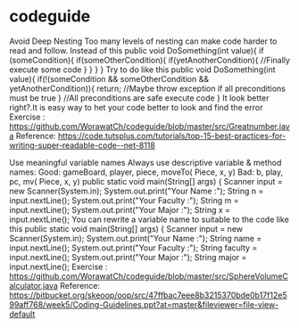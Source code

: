 # codeguide
Avoid Deep Nesting
Too many levels of nesting can make code harder to read and follow.
Instead of this
public void DoSomething(int value){
    if (someCondition){
           if(someOtherCondition){
                if(yetAnotherCondition){
                       //Finally execute some code
                }
           }
    }
} 
Try to do like this
public void DoSomething(int value){
    if(!(someCondition && someOtherCondition && yetAnotherCondition)){
        return;
        //Maybe throw exception if all preconditions must be true
    }
    //All preconditions are safe execute code
}
It look better right?.It is easy way to het your code better to look and find the error
Exercise : https://github.com/WorawatCh/codeguide/blob/master/src/Greatnumber.java
Reference: https://code.tutsplus.com/tutorials/top-15-best-practices-for-writing-super-readable-code--net-8118

Use meaningful variable names
Always use descriptive variable & method names:
Good: gameBoard, player, piece, moveTo( Piece, x, y)
Bad:   b,  play, pc, mv( Piece, x, y)
     public static void main(String[] args) {
		Scanner input = new Scanner(System.in);
		System.out.print("Your Name :");
		String n = input.nextLine();
		System.out.print("Your Faculty :");
		String m = input.nextLine();
		System.out.print("Your Major :");
		String x = input.nextLine();
You can rewrite a variable name to suitable to the code like this
public static void main(String[] args) {
		Scanner input = new Scanner(System.in);
		System.out.print("Your Name :");
		String name = input.nextLine();
		System.out.print("Your Faculty :");
		String faculty = input.nextLine();
		System.out.print("Your Major :");
		String major = input.nextLine();
Exercise : https://github.com/WorawatCh/codeguide/blob/master/src/SphereVolumeCalculator.java
Reference: https://bitbucket.org/skeoop/oop/src/47ffbac7eee8b3215370bde0b17f12e599aff768/week5/Coding-Guidelines.ppt?at=master&fileviewer=file-view-default
